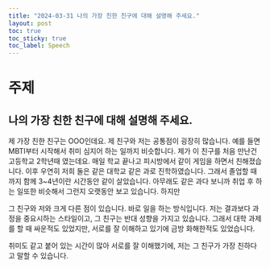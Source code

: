 ```yaml
---
title: "2024-03-31 나의 가장 친한 친구에 대해 설명해 주세요."
layout: post
toc: true
toc_sticky: true
toc_label: Speech
---
```



# 주제

## 나의 가장 친한 친구에 대해 설명해 주세요.

제 가장 친한 친구는 OOO인데요. 제 친구와 저는 공통점이 굉장히 많습니다. 예를 들면 MBTI부터 시작해서 취미 심지어 하는 일까지 비슷합니다. 제가 이 친구를 처음 만난건 고등학교 2학년때 였는데요. 매일 학교 끝나고 피시방에서 같이 게임을 하면서 친해졌습니다. 이후 우연히 저희 둘은 같은 대학교 같은 과로 진학하였습니다. 그래서 졸업할 때까지 함께 3~4년이란 시간동안 같이 살았습니다. 아무래도 같은 과다 보니까 취업 후 하는 일또한 비슷해서 그런지 오랫동안 보고 있습니다. 하지만 

그 친구와 저와 크게 다른 점이 있습니다. 바로 일을 하는 방식입니다. 저는 결과보다 과정을 중요시하는 스타일이고, 그 친구는 반대 성향을 가지고 있습니다. 그래서 대학 과제를 할 때 싸운적도 있었지만, 서로를 잘 이해하고 있기에 금방 화해한적도 있었습니다.

취미도 같고 붙어 있는 시간이 많아 서로를 잘 이해했기에, 저는 그 친구가 가장 친하다고 말할 수 있습니다.




